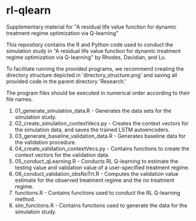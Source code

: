 # rl-qlearn
Supplementary material for "A residual life value function for dynamic treatment regime optimization via Q-learning"

This repository contains the R and Python code used to conduct the simulation study in "A residual life value function for dynamic treatment regime optimization via Q-learning" by Rhodes, Davidian, and Lu.

To facilitate running the provided programs, we recommend creating the directory structure depicted in 'directory_structure.png' and saving all provided code in the parent directory 'Research.'

The program files should be executed in numerical order according to their file names. 

1) 01_generate_simulation_data.R - Generates the data sets for the simulation study.
2) 02_create_simulation_contextVecs.py - Creates the context vectors for the simulation data, and saves the trained LSTM autoencoders.
3) 03_generate_baseline_validation_data.R - Generates baseline data for the validation procedure.
4) 04_create_validation_contextVecs.py - Contains functions to create the context vectors for the validation data.
5) 05_conduct_qLearning.R - Conducts RL Q-learning to estimate the testing value and validation value of a user-specified treatment regime. 
6) 06_conduct_validation_obsNoTrt.R - Computes the validation value estimate for the observed treatment regime and the no treatment regime.
7) functions.R - Contains functions used to conduct the RL Q-learning method. 
8) sim_functions.R - Contains functions used to generate the data for the simulation study. 
